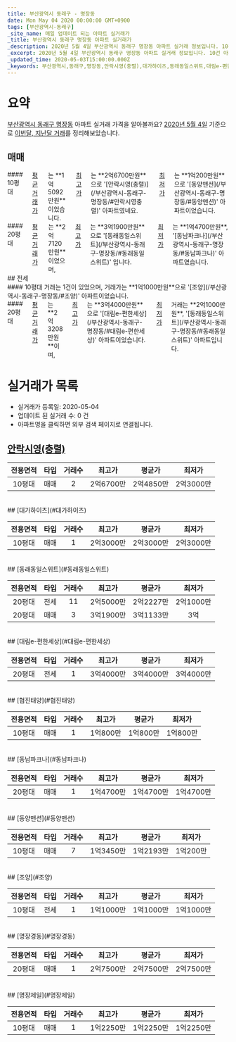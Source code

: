```yaml
---
title: 부산광역시 동래구 - 명장동
date: Mon May 04 2020 00:00:00 GMT+0900
tags: [부산광역시-동래구]
_site_name: 매일 업데이트 되는 아파트 실거래가
_title: 부산광역시 동래구 명장동 아파트 실거래가
_description: 2020년 5월 4일 부산광역시 동래구 명장동 아파트 실거래 정보입니다. 10건 아파트 정보가 있습니다.
_excerpt: 2020년 5월 4일 부산광역시 동래구 명장동 아파트 실거래 정보입니다. 10건 아파트 정보가 있습니다.
_updated_time: 2020-05-03T15:00:00.000Z
_keywords: 부산광역시,동래구,명장동,안락시영(충렬),대가하이츠,동래동일스위트,대림e-편한세상,협진태양,동남파크나,동양맨션,조양,명장경동,명장제일
---
```





# 요약
<ins>부산광역시 동래구 명장동</ins> 아파트 실거래 가격을 알아볼까요? <ins>2020년 5월 4일</ins> 기준으로 <ins>이번달, 지난달 거래</ins>를 정리해보았습니다.

## 매매
<div class="container">
<div class="six columns" markdown="1">
#### 10평대
<ins>평균 거래가</ins>는 **1억5092만원**이었습니다. <ins>최고가</ins>는 **2억6700만원**으로 '[안락시영(충렬)](/부산광역시-동래구-명장동/#안락시영충렬)' 아파트였네요. <ins>최저가</ins>는 **1억200만원**으로 '[동양맨션](/부산광역시-동래구-명장동/#동양맨션)' 아파트이었습니다.
</div>
<div class="six columns" markdown="1">
#### 20평대
<ins>평균 거래가</ins>는 **2억7120만원**이었으며, <ins>최고가</ins>는 **3억1900만원**으로 '[동래동일스위트](/부산광역시-동래구-명장동/#동래동일스위트)' 입니다. <ins>최저가</ins>는 **1억4700만원**, '[동남파크나](/부산광역시-동래구-명장동/#동남파크나)' 아파트였습니다.
</div>
</div>
## 전세
<div class="container">
<div class="six columns" markdown="1">
#### 10평대
거래는 1건이 있었으며, 거래가는 **1억1000만원**으로 '[조양](/부산광역시-동래구-명장동/#조양)' 아파트이었습니다.
</div>
<div class="six columns" markdown="1">
#### 20평대
<ins>평균 거래가</ins>는 **2억3208만원**이며, <ins>최고가</ins>는 **3억4000만원**으로 '[대림e-편한세상](/부산광역시-동래구-명장동/#대림e-편한세상)' 아파트이었습니다. <ins>최저가</ins> 거래는 **2억1000만원**, '[동래동일스위트](/부산광역시-동래구-명장동/#동래동일스위트)' 아파트입니다.
</div>
</div>



# 실거래가 목록
- 실거래가 등록일: 2020-05-04
- 업데이트 된 실거래 수: 0 건
- 아파트명을 클릭하면 외부 검색 페이지로 연결됩니다.

## [안락시영(충렬)](#안락시영충렬)

|전용면적|타입|거래수|최고가|평균가|최저가|
|:---:|:---:|:---:|:---:|:---:|:---:|
|10평대|<span class="deal-type-1">매매</span>|2|2억6700만|2억4850만|2억3000만|

<br/>
## [대가하이츠](#대가하이츠)

|전용면적|타입|거래수|최고가|평균가|최저가|
|:---:|:---:|:---:|:---:|:---:|:---:|
|10평대|<span class="deal-type-1">매매</span>|1|2억3000만|2억3000만|2억3000만|

<br/>
## [동래동일스위트](#동래동일스위트)

|전용면적|타입|거래수|최고가|평균가|최저가|
|:---:|:---:|:---:|:---:|:---:|:---:|
|20평대|<span class="deal-type-2">전세</span>|11|2억5000만|2억2227만|2억1000만|
|20평대|<span class="deal-type-1">매매</span>|3|3억1900만|3억1133만|3억|

<br/>
## [대림e-편한세상](#대림e-편한세상)

|전용면적|타입|거래수|최고가|평균가|최저가|
|:---:|:---:|:---:|:---:|:---:|:---:|
|20평대|<span class="deal-type-2">전세</span>|1|3억4000만|3억4000만|3억4000만|

<br/>
## [협진태양](#협진태양)

|전용면적|타입|거래수|최고가|평균가|최저가|
|:---:|:---:|:---:|:---:|:---:|:---:|
|10평대|<span class="deal-type-1">매매</span>|1|1억800만|1억800만|1억800만|

<br/>
## [동남파크나](#동남파크나)

|전용면적|타입|거래수|최고가|평균가|최저가|
|:---:|:---:|:---:|:---:|:---:|:---:|
|20평대|<span class="deal-type-1">매매</span>|1|1억4700만|1억4700만|1억4700만|

<br/>
## [동양맨션](#동양맨션)

|전용면적|타입|거래수|최고가|평균가|최저가|
|:---:|:---:|:---:|:---:|:---:|:---:|
|10평대|<span class="deal-type-1">매매</span>|7|1억3450만|1억2193만|1억200만|

<br/>
## [조양](#조양)

|전용면적|타입|거래수|최고가|평균가|최저가|
|:---:|:---:|:---:|:---:|:---:|:---:|
|10평대|<span class="deal-type-2">전세</span>|1|1억1000만|1억1000만|1억1000만|

<br/>
## [명장경동](#명장경동)

|전용면적|타입|거래수|최고가|평균가|최저가|
|:---:|:---:|:---:|:---:|:---:|:---:|
|20평대|<span class="deal-type-1">매매</span>|1|2억7500만|2억7500만|2억7500만|

<br/>
## [명장제일](#명장제일)

|전용면적|타입|거래수|최고가|평균가|최저가|
|:---:|:---:|:---:|:---:|:---:|:---:|
|10평대|<span class="deal-type-1">매매</span>|1|1억2250만|1억2250만|1억2250만|

<br/>



